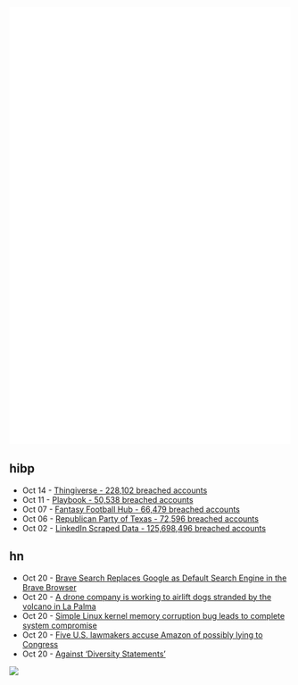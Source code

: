 ![Metrics](https://raw.githubusercontent.com/phixion/phixion/master/metrics.svg)

## hibp

<!--
for https://github.com/phixion/phixion/blob/main/.github/workflows/feeds.yml
-->
<!--START_SECTION:haveibeenpwnd-->
- Oct 14 - [Thingiverse - 228,102 breached accounts](https://haveibeenpwned.com/PwnedWebsites#Thingiverse)
- Oct 11 - [Playbook - 50,538 breached accounts](https://haveibeenpwned.com/PwnedWebsites#Playbook)
- Oct 07 - [Fantasy Football Hub - 66,479 breached accounts](https://haveibeenpwned.com/PwnedWebsites#FantasyFootballHub)
- Oct 06 - [Republican Party of Texas - 72,596 breached accounts](https://haveibeenpwned.com/PwnedWebsites#RepublicanPartyOfTexas)
- Oct 02 - [LinkedIn Scraped Data - 125,698,496 breached accounts](https://haveibeenpwned.com/PwnedWebsites#LinkedInScrape)
<!--END_SECTION:haveibeenpwnd-->

## hn

<!--
for https://github.com/phixion/phixion/blob/main/.github/workflows/feeds.yml
-->
<!--START_SECTION:hn-->
- Oct 20 - [Brave Search Replaces Google as Default Search Engine in the Brave Browser](https://brave.com/search-and-web-discovery/)
- Oct 20 - [A drone company is working to airlift dogs stranded by the volcano in La Palma](https://www.npr.org/2021/10/19/1047360268/drone-rescue-dogs-volcano-la-palma-spain)
- Oct 20 - [Simple Linux kernel memory corruption bug leads to complete system compromise](https://googleprojectzero.blogspot.com/2021/10/how-simple-linux-kernel-memory.html)
- Oct 20 - [Five U.S. lawmakers accuse Amazon of possibly lying to Congress](https://www.reuters.com/technology/five-us-lawmakers-accuse-amazon-possibly-lying-congress-following-reuters-report-2021-10-18/)
- Oct 20 - [Against ‘Diversity Statements’](https://www.commentary.org/jonathan-marks/against-diversity-statements/)
<!--END_SECTION:hn-->

<!--
for https://yhype.me
-->
![](https://hit.yhype.me/github/profile?user_id=13013670)
